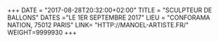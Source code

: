 +++
DATE = "2017-08-28T20:32:00+02:00"
TITLE = "SCULPTEUR DE BALLONS"
DATES ="LE 1ER SEPTEMBRE 2017"
LIEU = "CONFORAMA NATION, 75012 PARIS"
LINK= "HTTP://MANOEL-ARTISTE.FR/"
WEIGHT=9999930
+++